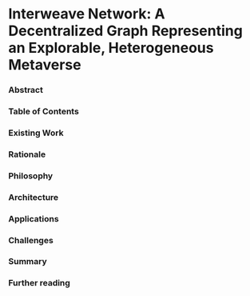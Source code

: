 # Interweave Network: A Decentralized Graph Representing an Explorable, Heterogeneous Metaverse
### Abstract
### Table of Contents
### Existing Work
### Rationale
### Philosophy
### Architecture
### Applications
### Challenges
### Summary
### Further reading
